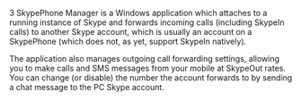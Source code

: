 3 SkypePhone Manager is a Windows application which attaches to a running instance of Skype and forwards incoming calls (including SkypeIn calls) to another Skype account, which is usually an account on a SkypePhone (which does not, as yet, support SkypeIn natively).

The application also manages outgoing call forwarding settings, allowing you to make calls and SMS messages from your mobile at SkypeOut rates. You can change (or disable) the number the account forwards to by sending a chat message to the PC Skype account.